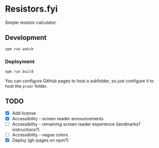 # Resistors.fyi

Simple resistor calculator.

## Development

```bash
npm run watch
```

### Deployment

```bash
npm run build
```

You can configure GitHub pages to host a subfolder, so just configure it to host
the `prod/` folder.

## TODO

* [x] Add license
* [x] Accessibility - screen reader announcements
* [ ] Accessibility - remaining screen reader experience (landmarks? instructions?)
* [ ] Accessibility - vague colors
* [x] Deploy (gh-pages on npm?)
